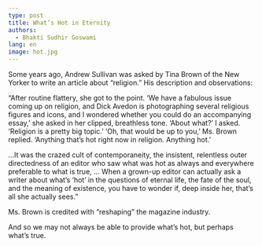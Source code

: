 ```yaml
---
type: post
title: What’s Hot in Eternity
authors: 
  - Bhakti Sudhir Goswami
lang: en
image: hot.jpg
---
```


Some years ago, Andrew Sullivan was asked by Tina Brown of the New Yorker to write an article about “religion.” His description and observations:

“After routine flattery, she got to the point. ‘We have a fabulous issue coming up on religion, and Dick Avedon is photographing several religious figures and icons, and I wondered whether you could do an accompanying essay,’ she asked in her clipped, breathless tone. ‘About what?’ I asked. ‘Religion is a pretty big topic.’ ‘Oh, that would be up to you,’ Ms. Brown replied. ‘Anything that’s hot right now in religion. Anything hot.’

…It was the crazed cult of contemporaneity, the insistent, relentless outer directedness of an editor who saw what was hot as always and everywhere preferable to what is true, ... When a grown-up editor can actually ask a writer about what’s ‘hot’ in the questions of eternal life, the fate of the soul, and the meaning of existence, you have to wonder if, deep inside her, that’s all she actually sees.”

Ms. Brown is credited with “reshaping” the magazine industry.

And so we may not always be able to provide what’s hot, but perhaps what’s true.

